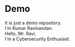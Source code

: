 # Demo
It is just a demo repository.<br>
I'm Kumar Ravinandan.
<br>
Hello, Mr. Ravi.
<br>
I'm a Cybersecurity Enthusiast.
